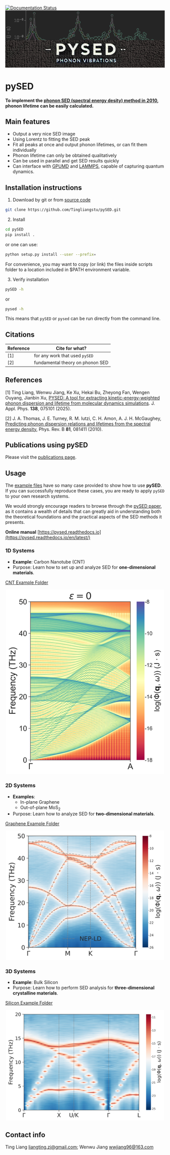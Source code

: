 [![Documentation Status](https://readthedocs.org/projects/pysed/badge/?version=latest)](https://pysed.readthedocs.io/en/latest/)
![pySED Logo](https://github.com/Tingliangstu/pySED/blob/main/docs/source/_static/logo.png)

# pySED

**To implement the [phonon SED (spectral energy desity) method in 2010](https://journals.aps.org/prb/abstract/10.1103/PhysRevB.81.081411), phonon lifetime can be easily calculated.** 

## Main features

- Output a very nice SED image 
- Using Lorentz to fitting the SED peak 
- Fit all peaks at once and output phonon lifetimes, or can fit them individually
- Phonon lifetime can only be obtained qualitatively
- Can be used in parallel and get SED results quickly
- Can interface with [GPUMD](https://github.com/brucefan1983/GPUMD?tab=readme-ov-file) and [LAMMPS](https://www.lammps.org/#gsc.tab=0), capable of capturing quantum dynamics.

## Installation instructions

1)  Download by git or from [source code](https://github.com/Tingliangstu/pySED)
```bash
git clone https://github.com/Tingliangstu/pySED.git
```
2) Install
```bash
cd pySED
pip install .
```
  or one can use:
```bash
python setup.py install --user --prefix=
```

For convenience, you may want to copy (or link) the files inside scripts folder to a location included in $PATH environment variable.

3) Verify installation
```bash
pySED -h
```
  or
```bash
pysed -h
```
This means that `pySED` or `pysed` can be run directly from the command line.

## Citations

| Reference             | Cite for what?                    |
| --------------------- | --------------------------------- |
| [1]                   | for any work that used `pySED`    |
| [2]                   | fundamental theory on phonon SED |

## References

[1] Ting Liang, Wenwu Jiang, Ke Xu, Hekai Bu, Zheyong Fan, Wengen Ouyang, Jianbin Xu, [PYSED: A tool for extracting kinetic-energy-weighted phonon dispersion and lifetime from molecular dynamics simulations](https://doi.org/10.1063/5.0278798). J. Appl. Phys. **138**, 075101 (2025).

[2] J. A. Thomas, J. E. Turney, R. M. Iutzi, C. H. Amon, A. J. H. McGaughey, [Predicting phonon dispersion relations and lifetimes from the spectral energy density](https://journals.aps.org/prb/abstract/10.1103/PhysRevB.81.081411), Phys. Rev. B **81**, 081411 (2010).
	
## Publications using pySED

Please visit the [publications page](https://github.com/Tingliangstu/pySED/tree/main/publications).


## Usage

The [example files](https://github.com/Tingliangstu/pySED/tree/main/example) have so many case provided to show how to use **pySED**. 
If you can successfully reproduce these cases, you are ready to apply `pySED` to your own research systems.  

We would strongly encourage readers to browse through the [pySED paper](https://doi.org/10.1063/5.0278798), 
as it contains a wealth of details that can greatly aid in understanding both the theoretical foundations 
and the practical aspects of the SED methods it presents.


**Online manual** [https://pysed.readthedocs.io](https://pysed.readthedocs.io/en/latest/)


### 1D Systems
- **Example**: Carbon Nanotube (CNT)  
- Purpose: Learn how to set up and analyze SED for **one-dimensional materials**.  

[CNT Example Folder](https://github.com/Tingliangstu/pySED/tree/main/example/CNT)  
<p align="center">
  <img src="https://github.com/Tingliangstu/pySED/blob/main/example/CNT/SED/CNT-SED.svg" alt="CNT SED" width="500">
</p>

### 2D Systems
- **Examples**:  
  - In-plane Graphene
  - Out-of-plane MoS<sub>2</sub>
- Purpose: Learn how to analyze SED for **two-dimensional materials**.  

[Graphene Example Folder](https://github.com/Tingliangstu/pySED/tree/main/example/In_plane_graphene_gpumd)  
<p align="center">
  <img src="https://github.com/Tingliangstu/pySED/blob/main/example/In_plane_graphene_gpumd/SED/compare_LD/Graphene.png" alt="Graphene SED" width="500">
</p>


### 3D Systems
- **Example**: Bulk Silicon  
- Purpose: Learn how to perform SED analysis for **three-dimensional crystalline materials**.  

[Silicon Example Folder](https://github.com/Tingliangstu/pySED/tree/main/example/Silicon_primitive_gpumd)  
<p align="center">
  <img src="https://github.com/Tingliangstu/pySED/blob/main/example/Silicon_primitive_gpumd/SED/silicon-SED.png" alt="Silicon SED" width="500">
</p>



## Contact info

Ting Liang
liangting.zj@gmail.com;
Wenwu Jiang
wwjiang96@163.com

